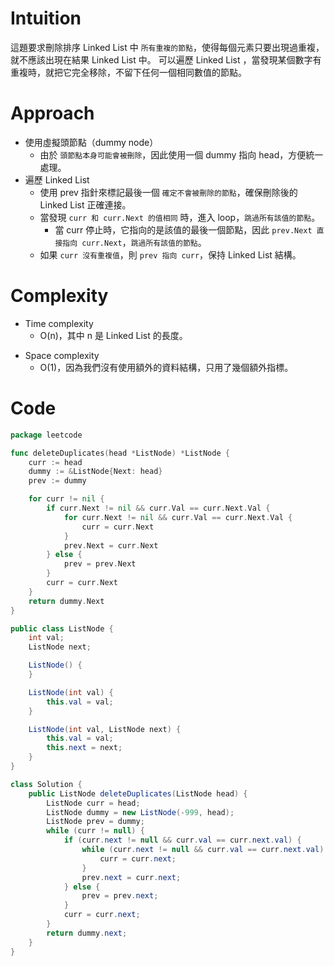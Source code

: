 # Intuition

這題要求刪除排序 Linked List 中 `所有重複的節點`，使得每個元素只要出現過重複，就不應該出現在結果 Linked List 中。
可以遍歷 Linked List ，當發現某個數字有重複時，就把它完全移除，不留下任何一個相同數值的節點。
<!-- Describe your first thoughts on how to solve this problem. -->

# Approach

- 使用虛擬頭節點（dummy node）
    - 由於 `頭節點本身可能會被刪除`，因此使用一個 dummy 指向 head，方便統一處理。
- 遍歷 Linked List
    - 使用 prev 指針來標記最後一個 `確定不會被刪除的節點`，確保刪除後的 Linked List 正確連接。
    - 當發現 `curr 和 curr.Next 的值相同` 時，進入 loop，`跳過所有該值的節點`。
        - 當 curr 停止時，它指向的是該值的最後一個節點，因此 `prev.Next 直接指向 curr.Next`，`跳過所有該值的節點`。
    - 如果 `curr 沒有重複值`，則 `prev 指向 curr`，保持 Linked List 結構。

<!-- Describe your approach to solving the problem. -->

# Complexity

- Time complexity
    - O(n)，其中 n 是 Linked List 的長度。

<!-- Add your time complexity here, e.g. $$O(n)$$ -->

- Space complexity
    - O(1)，因為我們沒有使用額外的資料結構，只用了幾個額外指標。

<!-- Add your space complexity here, e.g. $$O(n)$$ -->

# Code

```go
package leetcode

func deleteDuplicates(head *ListNode) *ListNode {
	curr := head
	dummy := &ListNode{Next: head}
	prev := dummy

	for curr != nil {
		if curr.Next != nil && curr.Val == curr.Next.Val {
			for curr.Next != nil && curr.Val == curr.Next.Val {
				curr = curr.Next
			}
			prev.Next = curr.Next
		} else {
			prev = prev.Next
		}
		curr = curr.Next
	}
	return dummy.Next
}
```

```java
public class ListNode {
    int val;
    ListNode next;

    ListNode() {
    }

    ListNode(int val) {
        this.val = val;
    }

    ListNode(int val, ListNode next) {
        this.val = val;
        this.next = next;
    }
}

class Solution {
    public ListNode deleteDuplicates(ListNode head) {
        ListNode curr = head;
        ListNode dummy = new ListNode(-999, head);
        ListNode prev = dummy;
        while (curr != null) {
            if (curr.next != null && curr.val == curr.next.val) {
                while (curr.next != null && curr.val == curr.next.val) {
                    curr = curr.next;
                }
                prev.next = curr.next;
            } else {
                prev = prev.next;
            }
            curr = curr.next;
        }
        return dummy.next;
    }
}
```




